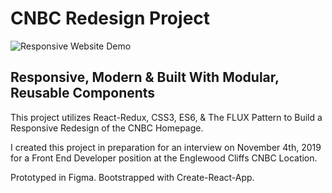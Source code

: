 # CNBC Redesign Project


![Responsive Website Demo](https://media.giphy.com/media/mCJOTQy0vPve3nHfMB/giphy.gif)


## Responsive, Modern & Built With Modular, Reusable Components

This project utilizes React-Redux, CSS3, ES6, & The FLUX Pattern to Build a Responsive Redesign of the CNBC Homepage.

I created this project in preparation for an interview on November 4th, 2019 for a Front End Developer position at the Englewood Cliffs CNBC Location.

Prototyped in Figma. Bootstrapped with Create-React-App.
